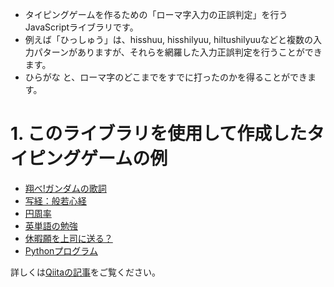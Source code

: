 * タイピングゲームを作るための「ローマ字入力の正誤判定」を行うJavaScriptライブラリです。
* 例えば「ひっしゅう」は、hisshuu, hisshilyuu, hiltushilyuuなどと複数の入力パターンがありますが、それらを網羅した入力正誤判定を行うことができます。
* ひらがな と、ローマ字のどこまでをすでに打ったのかを得ることができます。

# 1. このライブラリを使用して作成したタイピングゲームの例

* [翔べ!ガンダムの歌詞](simple_typing_game.html?%5B%5B%22%E3%82%82%E3%81%88%E3%81%82%E3%81%8C%E3%82%8C%22%2C%22%E7%87%83%E3%81%88%E4%B8%8A%E3%82%8C%22%5D%2C%5B%22%E3%82%82%E3%81%88%E3%81%82%E3%81%8C%E3%82%8C%22%2C%22%E7%87%83%E3%81%88%E4%B8%8A%E3%82%8C%22%5D%2C%5B%22%E3%82%82%E3%81%88%E3%81%82%E3%81%8C%E3%82%8C%22%2C%22%E7%87%83%E3%81%88%E4%B8%8A%E3%81%8C%E3%82%8C%22%5D%2C%5B%22%E3%81%8C%E3%82%93%E3%81%A0%E3%82%80%22%2C%22%E3%82%AC%E3%83%B3%E3%83%80%E3%83%A0%22%5D%2C%5B%22%E3%81%8D%E3%81%BF%E3%82%88%22%2C%22%E5%90%9B%E3%82%88%22%5D%2C%5B%22%E3%81%AF%E3%81%97%E3%82%8C%22%2C%22%E8%B5%B0%E3%82%8C%22%5D%2C%5B%22%E3%81%BE%E3%81%A0%E3%81%84%E3%81%8B%E3%82%8A%E3%81%AB%E3%82%82%E3%81%88%E3%82%8B%22%2C%22%E3%81%BE%E3%81%A0%E6%80%92%E3%82%8A%E3%81%AB%E7%87%83%E3%81%88%E3%82%8B%22%5D%2C%5B%22%E3%81%A8%E3%81%86%E3%81%97%E3%81%8C%E3%81%82%E3%82%8B%E3%81%AA%E3%82%89%22%2C%22%E9%97%98%E5%BF%97%E3%81%8C%E3%81%82%E3%82%8B%E3%81%AA%E3%82%89%22%5D%2C%5B%22%E3%81%8D%E3%82%87%E3%81%A0%E3%81%84%E3%81%AA%E3%81%A6%E3%81%8D%E3%82%92%22%2C%22%E5%B7%A8%E5%A4%A7%E3%81%AA%E6%95%B5%E3%82%92%22%5D%2C%5B%22%E3%81%86%E3%81%A6%E3%82%88%22%2C%22%E8%A8%8E%E3%81%A6%E3%82%88%22%5D%2C%5B%22%E3%81%86%E3%81%A6%E3%82%88%22%2C%22%E8%A8%8E%E3%81%A6%E3%82%88%22%5D%2C%5B%22%E3%81%86%E3%81%A6%E3%82%88%22%2C%22%E8%A8%8E%E3%81%A6%E3%82%88%22%5D%2C%5B%22%E3%81%9B%E3%81%84%E3%81%8E%E3%81%AE%E3%81%84%E3%81%8B%E3%82%8A%E3%82%92%22%2C%22%E6%AD%A3%E7%BE%A9%E3%81%AE%E6%80%92%E3%82%8A%E3%82%92%22%5D%2C%5B%22%E3%81%B6%E3%81%A4%E3%81%91%E3%82%8D%22%2C%22%E3%81%B6%E3%81%A4%E3%81%91%E3%82%8D%22%5D%2C%5B%22%E3%81%8C%E3%82%93%E3%81%A0%E3%82%80%22%2C%22%E3%82%AC%E3%83%B3%E3%83%80%E3%83%A0%22%5D%2C%5B%22%E3%81%8D%E3%81%A9%E3%81%86%E3%81%9B%E3%82%93%E3%81%97%22%2C%22%E6%A9%9F%E5%8B%95%E6%88%A6%E5%A3%AB%22%5D%2C%5B%22%E3%81%8C%E3%82%93%E3%81%A0%E3%82%80%22%2C%22%E3%82%AC%E3%83%B3%E3%83%80%E3%83%A0%22%5D%2C%5B%22%E3%81%8C%E3%82%93%E3%81%A0%E3%82%80%22%2C%22%E3%82%AC%E3%83%B3%E3%83%80%E3%83%A0%22%5D%5D)
* [写経：般若心経](simple_typing_game.html?%5B%5B%22%E3%81%B6%E3%81%A3%E3%81%9B%E3%81%A4%E3%81%BE%E3%81%8B%E3%81%AF%E3%82%93%E3%81%AB%E3%82%83%E3%81%AF%E3%82%89%E3%81%BF%E3%81%9F%E3%81%97%E3%82%93%E3%81%8E%E3%82%87%E3%81%86%22%2C%22%E4%BB%8F%E8%AA%AC%E6%91%A9%E8%A8%B6%E8%88%AC%E8%8B%A5%E6%B3%A2%E7%BE%85%E8%9C%9C%E5%A4%9A%E5%BF%83%E7%B5%8C%22%5D%2C%5B%22%E3%81%8B%E3%82%93%E3%81%98%E3%81%96%E3%81%84%E3%81%BC%E3%81%95%E3%81%8E%E3%82%87%E3%81%86%E3%81%98%E3%82%93%E3%81%AF%E3%82%93%E3%81%AB%E3%82%83%E3%81%AF%E3%82%89%E3%81%BF%E3%81%9F%22%2C%22%E8%A6%B3%E8%87%AA%E5%9C%A8%E8%8F%A9%E8%96%A9%E8%A1%8C%E6%B7%B1%E8%88%AC%E8%8B%A5%E6%B3%A2%E7%BE%85%E8%9C%9C%E5%A4%9A%22%5D%2C%5B%22%E3%81%98%E3%81%97%E3%82%87%E3%81%86%E3%81%91%E3%82%93%E3%81%94%E3%81%86%E3%82%93%E3%81%8B%E3%81%84%E3%81%8F%E3%81%A9%E3%81%84%E3%81%A3%E3%81%95%E3%81%84%E3%81%8F%E3%82%84%E3%81%8F%22%2C%22%E6%99%82%E7%85%A7%E8%A6%8B%E4%BA%94%E8%98%8A%E7%9A%86%E7%A9%BA%E5%BA%A6%E4%B8%80%E5%88%87%E8%8B%A6%E5%8E%84%22%5D%2C%5B%22%E3%81%97%E3%82%83%E3%82%8A%E3%81%97%E3%81%97%E3%81%8D%E3%81%B5%E3%81%84%E3%81%8F%E3%81%86%E3%81%8F%E3%81%86%E3%81%B5%E3%81%84%E3%81%97%E3%81%8D%E3%81%97%E3%81%8D%E3%81%9D%E3%81%8F%E3%81%9C%22%2C%22%E8%88%8E%E5%88%A9%E5%AD%90%E8%89%B2%E4%B8%8D%E7%95%B0%E7%A9%BA%E7%A9%BA%E4%B8%8D%E7%95%B0%E8%89%B2%E8%89%B2%E5%8D%B3%E6%98%AF%22%5D%2C%5B%22%E3%81%8F%E3%81%86%E3%81%8F%E3%81%86%E3%81%9D%E3%81%8F%E3%81%9C%E3%81%97%E3%81%8D%E3%81%98%E3%82%85%E3%81%9D%E3%81%86%E3%81%8E%E3%82%87%E3%81%86%E3%81%97%E3%81%8D%E3%82%84%E3%81%8F%E3%81%B6%E3%81%AB%E3%82%87%E3%81%9C%22%2C%22%E7%A9%BA%E7%A9%BA%E5%8D%B3%E6%98%AF%E8%89%B2%E5%8F%97%E6%83%B3%E8%A1%8C%E8%AD%98%E4%BA%A6%E5%BE%A9%E5%A6%82%E6%98%AF%22%5D%5D)
* [円周率](simple_typing_game.html?%5B%5B%223.%22%2C%221%E6%A1%81%E7%9B%AE%E3%81%A8%E5%B0%8F%E6%95%B0%E7%82%B9%22%5D%2C%5B%22141592653589%22%2C%22%E5%B0%8F%E6%95%B0%E7%82%B91%E6%A1%81%E7%9B%AE%E3%81%8B%E3%82%8912%E6%A1%81%E7%9B%AE%22%5D%2C%5B%22793238462643%22%2C%22%E5%B0%8F%E6%95%B0%E7%82%B913%E6%A1%81%E7%9B%AE%E3%81%8B%E3%82%8924%E6%A1%81%E7%9B%AE%22%5D%2C%5B%22383279502884%22%2C%22%E5%B0%8F%E6%95%B0%E7%82%B925%E6%A1%81%E7%9B%AE%E3%81%8B%E3%82%8936%E6%A1%81%E7%9B%AE%22%5D%2C%5B%22197169399375%22%2C%22%E5%B0%8F%E6%95%B0%E7%82%B937%E6%A1%81%E7%9B%AE%E3%81%8B%E3%82%8948%E6%A1%81%E7%9B%AE%22%5D%2C%5B%22105820974944%22%2C%22%E5%B0%8F%E6%95%B0%E7%82%B949%E6%A1%81%E7%9B%AE%E3%81%8B%E3%82%8960%E6%A1%81%E7%9B%AE%22%5D%2C%5B%22592307816406%22%2C%22%E5%B0%8F%E6%95%B0%E7%82%B961%E6%A1%81%E7%9B%AE%E3%81%8B%E3%82%8972%E6%A1%81%E7%9B%AE%22%5D%2C%5B%22286208998628%22%2C%22%E5%B0%8F%E6%95%B0%E7%82%B973%E6%A1%81%E7%9B%AE%E3%81%8B%E3%82%8984%E6%A1%81%E7%9B%AE%22%5D%2C%5B%22034825342117%22%2C%22%E5%B0%8F%E6%95%B0%E7%82%B985%E6%A1%81%E7%9B%AE%E3%81%8B%E3%82%8996%E6%A1%81%E7%9B%AE%22%5D%5D)
* [英単語の勉強](simple_typing_game.html?%5B%5B%22invade%22%2C%22%E4%BE%B5%E7%95%A5%E3%81%99%E3%82%8B%22%5D%2C%5B%22lift%22%2C%22%E4%B8%8A%E3%81%92%E3%82%8B%22%5D%2C%5B%22mental%22%2C%22%E7%B2%BE%E7%A5%9E%E3%81%AE%22%5D%2C%5B%22majority%22%2C%22%E5%A4%A7%E5%A4%9A%E6%95%B0%E3%80%81%E5%A4%A7%E9%83%A8%E5%88%86%22%5D%2C%5B%22quiet%22%2C%22%E9%9D%99%E3%81%8B%E3%81%AA%22%5D%2C%5B%22stay%22%2C%22%E6%B3%8A%E3%81%BE%E3%82%8B%E3%80%81%E6%BB%9E%E5%9C%A8%E3%81%99%E3%82%8B%22%5D%2C%5B%22thin%22%2C%22%E8%96%84%E3%81%84%E3%80%81%E7%B4%B0%E3%81%84%22%5D%5D)
* [休暇願を上司に送る？](simple_typing_game.html?%5B%5B%22%E3%81%8A%E3%81%A4%E3%81%8B%E3%82%8C%E3%81%95%E3%81%BE%E3%81%A7%E3%81%99%E3%80%82%22%2C%22%E3%81%8A%E7%96%B2%E3%82%8C%E6%A7%98%E3%81%A7%E3%81%99%E3%80%82%22%5D%2C%5B%22%E3%81%93%E3%81%AE%E3%81%9F%E3%81%B3%22%2C%22%E3%81%93%E3%81%AE%E5%BA%A6%22%5D%2C%5B%22%E3%82%86%E3%81%86%E3%81%8D%E3%82%85%E3%81%86%E3%81%8D%E3%82%85%E3%81%86%E3%81%8B%E3%82%92%22%2C%22%E6%9C%89%E7%B5%A6%E4%BC%91%E6%9A%87%E3%82%92%22%5D%2C%5B%22%E3%81%97%E3%82%85%E3%81%A8%E3%81%8F%E3%81%97%E3%81%9F%E3%81%8F%22%2C%22%E5%8F%96%E5%BE%97%E3%81%97%E3%81%9F%E3%81%8F%22%5D%2C%5B%22%E3%81%93%E3%81%93%E3%81%AB%22%2C%22%E3%81%93%E3%81%93%E3%81%AB%22%5D%2C%5B%22%E3%81%8A%E3%81%A8%E3%81%A9%E3%81%91%E3%81%84%E3%81%9F%E3%81%97%E3%81%BE%E3%81%99%E3%80%82%22%2C%22%E3%81%8A%E5%B1%8A%E3%81%91%E3%81%84%E3%81%9F%E3%81%97%E3%81%BE%E3%81%99%E3%80%82%22%5D%5D)
* [Pythonプログラム](simple_typing_game.html?%5B%5B%22import%20random%5Cnrandom.seed(0)%5Cnar%20%3D%20%5Brandom.random()%20for%20i%20in%20range(16)%5D%5Cnprint(f%5C%22list%3D%7Bar%7D%5C%22)%5Cnsum_gusu_idx%20%3D%200%5Cnfor%20i%2Cv%20in%20enumerate(ar)%3A%5Cn%20%20%20%20if%20i%20%25%202%20%3D%3D%200%3A%5Cn%20%20%20%20%20%20%20%20sum_gusu_idx%20%2B%3D%20v%5Cnprint(f%5C%22the%20sum%20of%20the%20numbers%20at%20even%20indices%20is%20%7Bsum_gusu_idx%7D.%5C%22)%22%5D%5D)



詳しくは[Qiitaの記事](https://qiita.com/toyohisa/items/17c8c0c8342b894e2470)をご覧ください。
